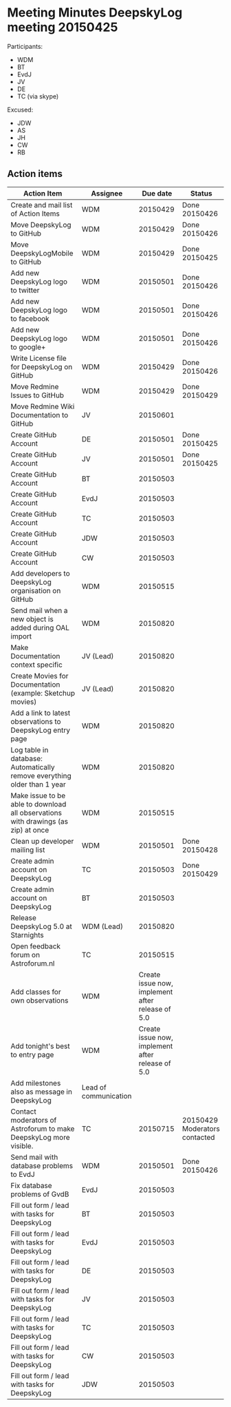 # Meeting Minutes DeepskyLog meeting 20150425

Participants:
+ WDM
+ BT
+ EvdJ
+ JV
+ DE
+ TC (via skype)

Excused: 
+ JDW
+ AS
+ JH
+ CW
+ RB

## Action items

| Action Item | Assignee | Due date | Status |
| ----------- | -------- | -------- | ------ |
| Create and mail list of Action Items | WDM | 20150429 | Done 20150426 |
| Move DeepskyLog to GitHub | WDM | 20150429 | Done 20150426 |
| Move DeepskyLogMobile to GitHub | WDM | 20150429 | Done 20150425 |
| Add new DeepskyLog logo to twitter | WDM | 20150501 | Done 20150426 |
| Add new DeepskyLog logo to facebook | WDM | 20150501 | Done 20150426 |
| Add new DeepskyLog logo to google+ | WDM | 20150501 | Done 20150426 |
| Write License file for DeepskyLog on GitHub | WDM | 20150429 | Done 20150426 |
| Move Redmine Issues to GitHub | WDM | 20150429 | Done 20150429 |
| Move Redmine Wiki Documentation to GitHub | JV | 20150601 | |
| Create GitHub Account | DE | 20150501 | Done 20150425 |
| Create GitHub Account | JV | 20150501 | Done 20150425 |
| Create GitHub Account | BT | 20150503 | |
| Create GitHub Account | EvdJ | 20150503 | |
| Create GitHub Account | TC | 20150503 | |
| Create GitHub Account | JDW | 20150503 | |
| Create GitHub Account | CW | 20150503 | |
| Add developers to DeepskyLog organisation on GitHub | WDM | 20150515 | |
| Send mail when a new object is added during OAL import | WDM | 20150820 | |
| Make Documentation context specific | JV (Lead) | 20150820 | |
| Create Movies for Documentation (example: Sketchup movies) | JV (Lead) | 20150820 | |
| Add a link to latest observations to DeepskyLog entry page | WDM | 20150820 | |
| Log table in database: Automatically remove everything older than 1 year | WDM | 20150820 | |
| Make issue to be able to download all observations with drawings (as zip) at once | WDM | 20150515 | |
| Clean up developer mailing list | WDM | 20150501 | Done 20150428 |
| Create admin account on DeepskyLog | TC | 20150503 | Done 20150429 |
| Create admin account on DeepskyLog | BT | 20150503 | |
| Release DeepskyLog 5.0 at Starnights | WDM (Lead) | 20150820 | |
| Open feedback forum on Astroforum.nl | TC | 20150515 | |
| Add classes for own observations | WDM | Create issue now, implement after release of 5.0 | |
| Add tonight's best to entry page | WDM | Create issue now, implement after release of 5.0 | |
| Add milestones also as message in DeepskyLog | Lead of communication | | |
| Contact moderators of Astroforum to make DeepskyLog more visible. | TC | 20150715 | 20150429 Moderators contacted |
| Send mail with database problems to EvdJ | WDM | 20150501 | Done 20150426 |
| Fix database problems of GvdB | EvdJ | 20150503 | |
| Fill out form / lead with tasks for DeepskyLog | BT | 20150503 | |
| Fill out form / lead with tasks for DeepskyLog | EvdJ | 20150503 | |
| Fill out form / lead with tasks for DeepskyLog | DE | 20150503 | |
| Fill out form / lead with tasks for DeepskyLog | JV | 20150503 | |
| Fill out form / lead with tasks for DeepskyLog | TC | 20150503 | |
| Fill out form / lead with tasks for DeepskyLog | CW | 20150503 | |
| Fill out form / lead with tasks for DeepskyLog | JDW | 20150503 | |
